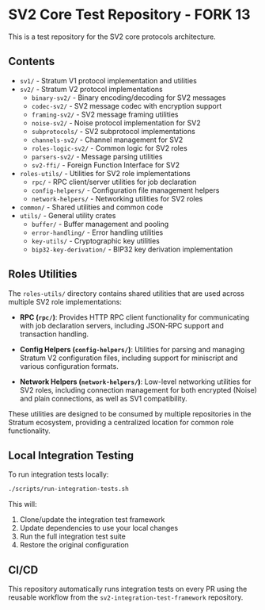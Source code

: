 # SV2 Core Test Repository - FORK 13

This is a test repository for the SV2 core protocols architecture.

## Contents

- `sv1/` - Stratum V1 protocol implementation and utilities
- `sv2/` - Stratum V2 protocol implementations
  - `binary-sv2/` - Binary encoding/decoding for SV2 messages
  - `codec-sv2/` - SV2 message codec with encryption support
  - `framing-sv2/` - SV2 message framing utilities
  - `noise-sv2/` - Noise protocol implementation for SV2
  - `subprotocols/` - SV2 subprotocol implementations
  - `channels-sv2/` - Channel management for SV2
  - `roles-logic-sv2/` - Common logic for SV2 roles
  - `parsers-sv2/` - Message parsing utilities
  - `sv2-ffi/` - Foreign Function Interface for SV2
- `roles-utils/` - Utilities for SV2 role implementations
  - `rpc/` - RPC client/server utilities for job declaration
  - `config-helpers/` - Configuration file management helpers
  - `network-helpers/` - Networking utilities for SV2 roles
- `common/` - Shared utilities and common code
- `utils/` - General utility crates
  - `buffer/` - Buffer management and pooling
  - `error-handling/` - Error handling utilities
  - `key-utils/` - Cryptographic key utilities
  - `bip32-key-derivation/` - BIP32 key derivation implementation

## Roles Utilities

The `roles-utils/` directory contains shared utilities that are used across multiple SV2 role implementations:

- **RPC (`rpc/`)**: Provides HTTP RPC client functionality for communicating with job declaration servers, including JSON-RPC support and transaction handling.

- **Config Helpers (`config-helpers/`)**: Utilities for parsing and managing Stratum V2 configuration files, including support for miniscript and various configuration formats.

- **Network Helpers (`network-helpers/`)**: Low-level networking utilities for SV2 roles, including connection management for both encrypted (Noise) and plain connections, as well as SV1 compatibility.

These utilities are designed to be consumed by multiple repositories in the Stratum ecosystem, providing a centralized location for common role functionality.

## Local Integration Testing

To run integration tests locally:

```bash
./scripts/run-integration-tests.sh
```

This will:
1. Clone/update the integration test framework
2. Update dependencies to use your local changes
3. Run the full integration test suite
4. Restore the original configuration

## CI/CD

This repository automatically runs integration tests on every PR using the reusable workflow from the `sv2-integration-test-framework` repository.
